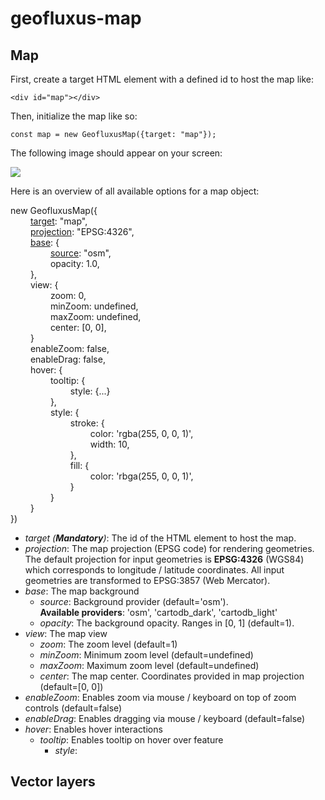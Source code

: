 # geofluxus-map

## Map
First, create a target HTML element with a defined id to host the map like:

```<div id="map"></div>```

Then, initialize the map like so:

```const map = new GeofluxusMap({target: "map"});```

The following image should appear on your screen:

![](img/map.png)

Here is an overview of all available options for a map object:

new GeofluxusMap({\
&emsp;&emsp; [target](#ref1): "map",\
&emsp;&emsp; [projection](#ref2): "EPSG:4326",\
&emsp;&emsp; [base](#ref3): {\
&emsp;&emsp; &emsp;&emsp; [source](#ref4): "osm",\
&emsp;&emsp; &emsp;&emsp; opacity: 1.0,\
&emsp;&emsp; },\
&emsp;&emsp; view: {\
&emsp;&emsp; &emsp;&emsp; zoom: 0,\
&emsp;&emsp; &emsp;&emsp; minZoom: undefined,\
&emsp;&emsp; &emsp;&emsp; maxZoom: undefined,\
&emsp;&emsp; &emsp;&emsp; center: [0, 0],\
&emsp;&emsp; }\
&emsp;&emsp; enableZoom: false,\
&emsp;&emsp; enableDrag: false,\
&emsp;&emsp; hover: {\
&emsp;&emsp; &emsp;&emsp; tooltip: {\
&emsp;&emsp; &emsp;&emsp; &emsp;&emsp; style: {...}\
&emsp;&emsp; &emsp;&emsp; },\
&emsp;&emsp; &emsp;&emsp; style: {\
&emsp;&emsp; &emsp;&emsp; &emsp;&emsp; stroke: {\
&emsp;&emsp; &emsp;&emsp; &emsp;&emsp; &emsp;&emsp; color: 'rgba(255, 0, 0, 1)',\
&emsp;&emsp; &emsp;&emsp; &emsp;&emsp; &emsp;&emsp; width: 10,\
&emsp;&emsp; &emsp;&emsp; &emsp;&emsp; },\
&emsp;&emsp; &emsp;&emsp; &emsp;&emsp; fill: {\
&emsp;&emsp; &emsp;&emsp; &emsp;&emsp; &emsp;&emsp; color: 'rbga(255, 0, 0, 1)',\
&emsp;&emsp; &emsp;&emsp; &emsp;&emsp; }\
&emsp;&emsp; &emsp;&emsp; }\
&emsp;&emsp; }\
})


* _<a id="ref1">target</a> (**Mandatory**)_: The id of the HTML element to host the map.
* _<a id="ref2">projection</a>_: The map projection (EPSG code) for rendering geometries. The default projection for input geometries is **EPSG:4326** (WGS84) which corresponds to longitude / latitude coordinates. All input geometries are transformed to EPSG:3857 (Web Mercator).
* _<a id="ref3">base</a>_: The map background
    * _<a id="ref4">source</a>_: Background provider (default='osm').\
      **Available providers**: 'osm', 'cartodb_dark', 'cartodb_light'
    * _opacity_: The background opacity. Ranges in [0, 1] (default=1).
* _view_: The map view
    * _zoom_: The zoom level (default=1)
    * _minZoom_: Minimum zoom level (default=undefined)
    * _maxZoom_: Maximum zoom level (default=undefined)
    * _center_: The map center. Coordinates provided in map projection (default=[0, 0])
* _enableZoom_: Enables zoom via mouse / keyboard on top of zoom controls (default=false)
* _enableDrag_: Enables dragging via mouse / keyboard (default=false)
* _hover_: Enables hover interactions
    * _tooltip_: Enables tooltip on hover over feature
      * _style_: 

## Vector layers